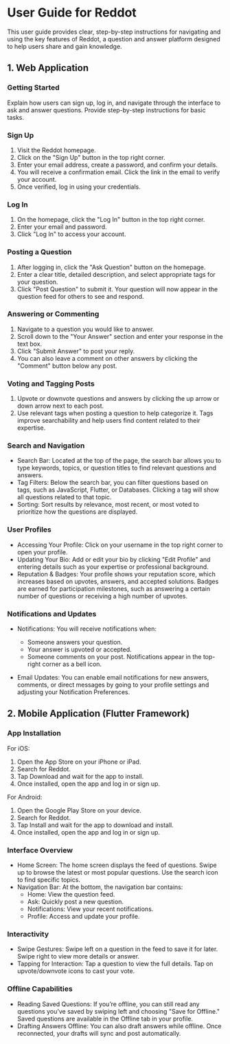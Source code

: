 # User Guide for Reddot

This user guide provides clear, step-by-step instructions for navigating and using the key features of Reddot, a question and answer platform designed to help users share and gain knowledge.

## 1. Web Application

### Getting Started

Explain how users can sign up, log in, and navigate through the interface to ask and answer questions. Provide step-by-step instructions for basic tasks.

### Sign Up

1. Visit the Reddot homepage.
2. Click on the "Sign Up" button in the top right corner.
3. Enter your email address, create a password, and confirm your details.
4. You will receive a confirmation email. Click the link in the email to verify your account.
5. Once verified, log in using your credentials.

### Log In

1. On the homepage, click the "Log In" button in the top right corner.
2. Enter your email and password.
3. Click "Log In" to access your account.

### Posting a Question

1. After logging in, click the "Ask Question" button on the homepage.
2. Enter a clear title, detailed description, and select appropriate tags for your question.
3. Click "Post Question" to submit it. Your question will now appear in the question feed for others to see and respond.

### Answering or Commenting

1. Navigate to a question you would like to answer.
2. Scroll down to the "Your Answer" section and enter your response in the text box.
3. Click "Submit Answer" to post your reply.
4. You can also leave a comment on other answers by clicking the "Comment" button below any post.

### Voting and Tagging Posts

1. Upvote or downvote questions and answers by clicking the up arrow or down arrow next to each post.
2. Use relevant tags when posting a question to help categorize it. Tags improve searchability and help users find content related to their expertise.

### Search and Navigation

- Search Bar: Located at the top of the page, the search bar allows you to type keywords, topics, or question titles to find relevant questions and answers.
- Tag Filters: Below the search bar, you can filter questions based on tags, such as JavaScript, Flutter, or Databases. Clicking a tag will show all questions related to that topic.
- Sorting: Sort results by relevance, most recent, or most voted to prioritize how the questions are displayed.

### User Profiles

- Accessing Your Profile: Click on your username in the top right corner to open your profile.
- Updating Your Bio: Add or edit your bio by clicking "Edit Profile" and entering details such as your expertise or professional background.
- Reputation & Badges: Your profile shows your reputation score, which increases based on upvotes, answers, and accepted solutions. Badges are earned for participation milestones, such as answering a certain number of questions or receiving a high number of upvotes.

### Notifications and Updates

- Notifications: You will receive notifications when:
  - Someone answers your question.
  - Your answer is upvoted or accepted.
  - Someone comments on your post.
   Notifications appear in the top-right corner as a bell icon.

- Email Updates: You can enable email notifications for new answers, comments, or direct messages by going to your profile settings and adjusting your Notification Preferences.

## 2. Mobile Application (Flutter Framework)

### App Installation

For iOS:

   1. Open the App Store on your iPhone or iPad.
   2. Search for Reddot.
   3. Tap Download and wait for the app to install.
   4. Once installed, open the app and log in or sign up.

For Android:

   1. Open the Google Play Store on your device.
   2. Search for Reddot.
   3. Tap Install and wait for the app to download and install.
   4. Once installed, open the app and log in or sign up.

### Interface Overview

- Home Screen: The home screen displays the feed of questions. Swipe up to browse the latest or most popular questions. Use the search icon to find specific topics.
- Navigation Bar: At the bottom, the navigation bar contains:
  - Home: View the question feed.
  - Ask: Quickly post a new question.
  - Notifications: View your recent notifications.
  - Profile: Access and update your profile.

### Interactivity

- Swipe Gestures: Swipe left on a question in the feed to save it for later. Swipe right to view more details or answer.
- Tapping for Interaction: Tap a question to view the full details. Tap on upvote/downvote icons to cast your vote.

### Offline Capabilities

- Reading Saved Questions: If you’re offline, you can still read any questions you’ve saved by swiping left and choosing "Save for Offline." Saved questions are available in the Offline tab in your profile.
- Drafting Answers Offline: You can also draft answers while offline. Once reconnected, your drafts will sync and post automatically.
